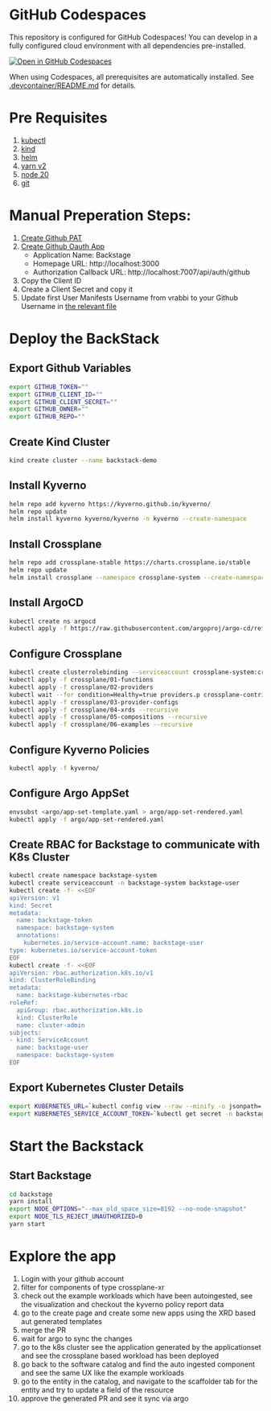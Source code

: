 # GitHub Codespaces

This repository is configured for GitHub Codespaces! You can develop in a fully configured cloud environment with all dependencies pre-installed.

[![Open in GitHub Codespaces](https://github.com/codespaces/badge.svg)](https://codespaces.new/vrabbi-backstage/backstack-demo)

When using Codespaces, all prerequisites are automatically installed. See [.devcontainer/README.md](.devcontainer/README.md) for details.

# Pre Requisites
1. [kubectl](https://kubernetes.io/docs/tasks/tools/#kubectl)
2. [kind](https://kind.sigs.k8s.io/docs/user/quick-start/#installing-from-release-binaries)
3. [helm](https://helm.sh/docs/intro/install/#from-script)
4. [yarn v2](https://yarnpkg.com/getting-started/install)
5. [node 20](https://nodejs.org/en/download)
6. [git](https://git-scm.com/book/en/v2/Getting-Started-Installing-Git)

# Manual Preperation Steps:
1. [Create Github PAT](https://github.com/settings/tokens/new)
2. [Create Github Oauth App](https://github.com/settings/applications/new)
    * Application Name: Backstage
    * Homepage URL: http://localhost:3000
    * Authorization Callback URL: http://localhost:7007/api/auth/github
3. Copy the Client ID
4. Create a Client Secret and copy it
5. Update first User Manifests Username from vrabbi to your Github Username in [the relevant file](./backstage/examples/org.yaml)  

# Deploy the BackStack

## Export Github Variables
```bash
export GITHUB_TOKEN=""
export GITHUB_CLIENT_ID=""
export GITHUB_CLIENT_SECRET=""
export GITHUB_OWNER=""
export GITHUB_REPO=""
```

## Create Kind Cluster
```bash
kind create cluster --name backstack-demo 
```
## Install Kyverno
```bash
helm repo add kyverno https://kyverno.github.io/kyverno/
helm repo update
helm install kyverno kyverno/kyverno -n kyverno --create-namespace
```
## Install Crossplane
```bash
helm repo add crossplane-stable https://charts.crossplane.io/stable
helm repo update
helm install crossplane --namespace crossplane-system --create-namespace crossplane-stable/crossplane
```

## Install ArgoCD
```bash
kubectl create ns argocd
kubectl apply -f https://raw.githubusercontent.com/argoproj/argo-cd/refs/heads/master/manifests/install.yaml -n argocd
```

## Configure Crossplane
```bash
kubectl create clusterrolebinding --serviceaccount crossplane-system:crossplane --clusterrole cluster-admin allow-all-resources-crossplane
kubectl apply -f crossplane/01-functions
kubectl apply -f crossplane/02-providers
kubectl wait --for condition=Healthy=true providers.p crossplane-contrib-provider-kubernetes
kubectl apply -f crossplane/03-provider-configs
kubectl apply -f crossplane/04-xrds --recursive
kubectl apply -f crossplane/05-compositions --recursive
kubectl apply -f crossplane/06-examples --recursive
```

## Configure Kyverno Policies
```bash
kubectl apply -f kyverno/
```

## Configure Argo AppSet
```bash
envsubst <argo/app-set-template.yaml > argo/app-set-rendered.yaml
kubectl apply -f argo/app-set-rendered.yaml
```

## Create RBAC for Backstage to communicate with K8s Cluster
```bash
kubectl create namespace backstage-system
kubectl create serviceaccount -n backstage-system backstage-user
kubectl create -f- <<EOF
apiVersion: v1
kind: Secret
metadata:
  name: backstage-token
  namespace: backstage-system
  annotations:
    kubernetes.io/service-account.name: backstage-user
type: kubernetes.io/service-account-token
EOF
kubectl create -f- <<EOF
apiVersion: rbac.authorization.k8s.io/v1
kind: ClusterRoleBinding
metadata:
  name: backstage-kubernetes-rbac
roleRef:
  apiGroup: rbac.authorization.k8s.io
  kind: ClusterRole
  name: cluster-admin
subjects:
- kind: ServiceAccount
  name: backstage-user
  namespace: backstage-system
EOF
```

## Export Kubernetes Cluster Details
```bash
export KUBERNETES_URL=`kubectl config view --raw --minify -o jsonpath='{.clusters[0].cluster.server}'`
export KUBERNETES_SERVICE_ACCOUNT_TOKEN=`kubectl get secret -n backstage-system backstage-token -o jsonpath='{.data.token}' | base64 --decode`
```

# Start the Backstack

## Start Backstage
```bash
cd backstage
yarn install
export NODE_OPTIONS="--max_old_space_size=8192 --no-node-snapshot"
export NODE_TLS_REJECT_UNAUTHORIZED=0
yarn start
```

# Explore the app
1. Login with your github account
2. filter for components of type crossplane-xr
3. check out the example workloads which have been autoingested, see the visualization and checkout the kyverno policy report data
4. go to the create page and create some new apps using the XRD based aut generated templates
5. merge the PR
6. wait for argo to sync the changes
7. go to the k8s cluster see the application generated by the applicationset and see the crossplane based workload has been deployed
8. go back to the software catalog and find the auto ingested component and see the same UX like the example workloads
9. go to the entity in the catalog, and navigate to the scaffolder tab for the entity and try to update a field of the resource
10. approve the generated PR and see it sync via argo
